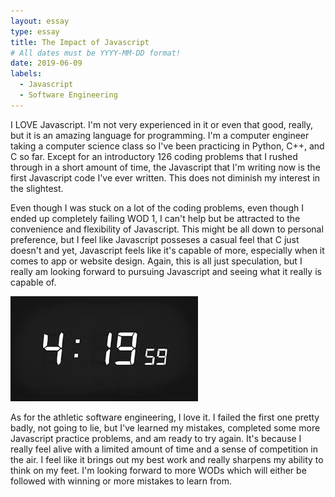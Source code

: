```yaml
---
layout: essay
type: essay
title: The Impact of Javascript
# All dates must be YYYY-MM-DD format!
date: 2019-06-09
labels:
  - Javascript
  - Software Engineering
---
```


I LOVE Javascript. I'm not very experienced in it or even that good, really, but it is an amazing language for programming. I'm a computer engineer taking a computer science class so I've been practicing in Python, C++, and C so far. Except for an introductory 126 coding problems that I rushed through in a short amount of time, the Javascript that I'm writing now is the first Javascript code I've ever written. This does not diminish my interest in the slightest. 

Even though I was stuck on a lot of the coding problems, even though I ended up completely failing WOD 1, I can't help but be attracted to the convenience and flexibility of Javascript. This might be all down to personal preference, but I feel like Javascript posseses a casual feel that C just doesn't and yet, Javascript feels like it's capable of more, especially when it comes to app or website design. Again, this is all just speculation, but I really am looking forward to pursuing Javascript and seeing what it really is capable of. 

<img class="ui image" src="../images/CLOCK.jpg">

As for the athletic software engineering, I love it. I failed the first one pretty badly, not going to lie, but I've learned my mistakes, completed some more Javascript practice problems, and am ready to try again. It's because I really feel alive with a limited amount of time and a sense of competition in the air. I feel like it brings out my best work and really sharpens my ability to think on my feet. I'm looking forward to more WODs which will either be followed with winning or more mistakes to learn from. 


